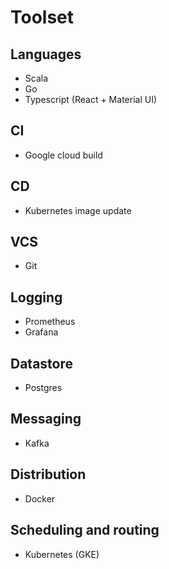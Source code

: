 # Toolset
## Languages
* Scala
* Go
* Typescript (React + Material UI)
## CI
* Google cloud build
## CD
* Kubernetes image update
## VCS
* Git
## Logging
* Prometheus
* Grafana
## Datastore
* Postgres
## Messaging
* Kafka
## Distribution
* Docker
## Scheduling and routing
* Kubernetes (GKE)